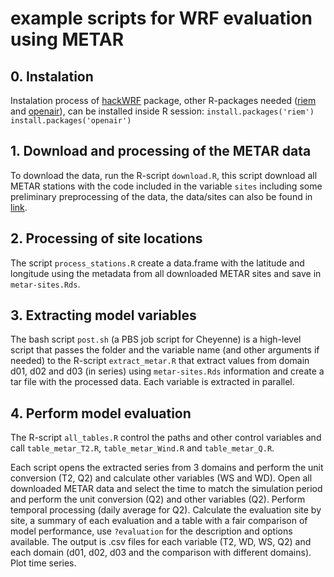 # example scripts for WRF evaluation using METAR

## 0. Instalation
Instalation process of [hackWRF](https://github.com/Schuch666/hackWRF#installation) package, other R-packages needed ([riem](https://docs.ropensci.org/riem/) and [openair](https://davidcarslaw.com/files/openairmanual.pdf)), can be installed inside R session:
`install.packages('riem')`
`install.packages('openair')`

## 1. Download and processing of the METAR data
To download the data, run the R-script `download.R`, this script download all METAR stations with the code included in the variable `sites` including some preliminary preprocessing of the data, the data/sites can also be found in [link](https://mesonet.agron.iastate.edu/request/download.phtml).

## 2. Processing of site locations
The script `process_stations.R` create a data.frame with the latitude and longitude using the metadata from all downloaded METAR sites and save in `metar-sites.Rds`.

## 3. Extracting model variables
The bash script `post.sh` (a PBS job script for Cheyenne) is a high-level script that passes the folder and the variable name (and other arguments if needed) to the R-script `extract_metar.R` that extract values from domain d01, d02 and d03 (in series) using `metar-sites.Rds` information and create a tar file with the processed data. Each variable is extracted in parallel.

## 4. Perform model evaluation
The R-script `all_tables.R` control the paths and other control variables and call `table_metar_T2.R`, `table_metar_Wind.R` and `table_metar_Q.R`.

Each script opens the extracted series from 3 domains and perform the unit conversion (T2, Q2) and calculate other variables (WS and WD).
Open all downloaded METAR data and select the time to match the simulation period and perform the unit conversion (Q2) and other variables (Q2).
Perform temporal processing (daily average for Q2).
Calculate the evaluation site by site, a summary of each evaluation and a table with a fair comparison of model performance, use `?evaluation` for the description and options available.
The output is .csv files for each variable (T2, WD, WS, Q2) and each domain (d01, d02, d03 and the comparison with different domains).
Plot time series.
